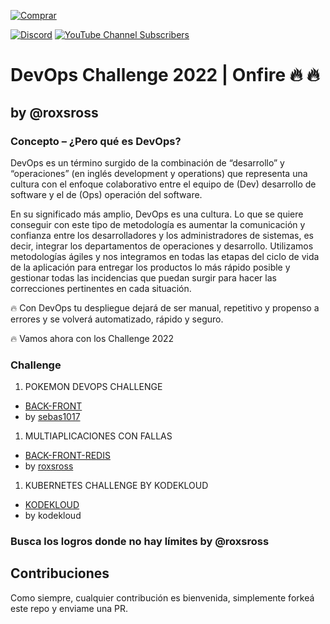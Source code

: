 [![Comprar](https://www.buymeacoffee.com/assets/img/custom_images/orange_img.png)](https://www.buymeacoffee.com/roxsross)

[![Discord](https://img.shields.io/discord/729672926432985098?style=social&label=Discord&logo=discord)](https://discord.gg/5fqHuBq6pf)
[![YouTube Channel Subscribers](https://img.shields.io/youtube/channel/subscribers/UCxPD7bsocoAMq8Dj18kmGyQ?style=social)](https://www.youtube.com/channel/UCa-FcaB75ZtqWd1YCWW6INQ?sub_confirmation=1)

# DevOps Challenge 2022 | Onfire 🔥 🔥 
## by @roxsross

### Concepto – ¿Pero qué es DevOps? 
DevOps es un término surgido de la combinación de “desarrollo” y “operaciones” (en inglés development y operations) que representa una cultura con el enfoque colaborativo entre el equipo de (Dev) desarrollo de software y el de (Ops) operación del software. 

En su significado más amplio, DevOps es una cultura. Lo que se quiere conseguir con este tipo de metodología es aumentar la comunicación y confianza entre los desarrolladores y los administradores de sistemas, es decir, integrar los departamentos de operaciones y desarrollo. Utilizamos metodologías ágiles y nos integramos en todas las etapas del ciclo de vida de la aplicación para entregar los productos lo más rápido posible y gestionar todas las incidencias que puedan surgir para hacer las correcciones pertinentes en cada situación. 

🔥 Con DevOps tu despliegue dejará de ser manual, repetitivo y propenso a errores y se volverá automatizado, rápido y seguro.

🔥 Vamos ahora con los Challenge 2022 

### Challenge

  1. POKEMON DEVOPS CHALLENGE
  * [BACK-FRONT](challenge-01/README.md)
  * by [sebas1017](https://github.com/sebas1017)

  1. MULTIAPLICACIONES CON FALLAS
  * [BACK-FRONT-REDIS](challenge-02/README.md)
  * by [roxsross](https://github.com/roxsross)

  1. KUBERNETES CHALLENGE BY KODEKLOUD
  * [KODEKLOUD](challenge-03/README.md)
  * by kodekloud


### Busca los logros donde no hay límites by @roxsross

## Contribuciones

Como siempre, cualquier contribución es bienvenida, simplemente forkeá este repo y enviame una PR.  
